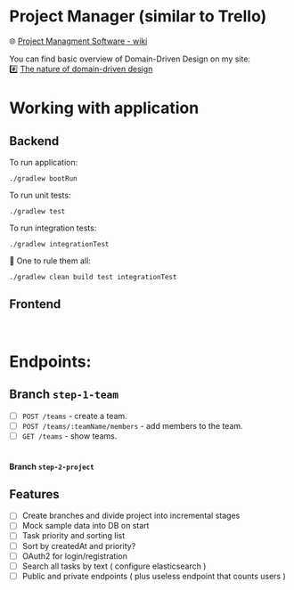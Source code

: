 # Project Manager (similar to Trello)
🌐 [Project Managment Software - wiki](https://en.wikipedia.org/wiki/Project_management_software)


You can find basic overview of Domain-Driven Design on my site: <BR>
#️⃣ [The nature of domain-driven design](http://www.braintelligence.pl/the-nature-of-domain-driven-design/)

# Working with application
## Backend
To run application:
```
./gradlew bootRun
```
To run unit tests:
```
./gradlew test
```
To run integration tests:
```
./gradlew integrationTest
```
💍 One to rule them all:
```
./gradlew clean build test integrationTest
```
## Frontend

<br>

# Endpoints: <br>
## Branch `step-1-team` <br>
* [ ] `POST /teams` - create a team. <br>
* [ ] `POST /teams/:teamName/members` - add members to the team. <br>
* [ ] `GET /teams` - show teams. <br> <br>

#### Branch `step-2-project` <br>


## Features
- [ ] Create branches and divide project into incremental stages 
- [ ] Mock sample data into DB on start
- [ ] Task priority and sorting list
- [ ] Sort by createdAt and priority? 
- [ ] OAuth2 for login/registration
- [ ] Search all tasks by text ( configure elasticsearch )
- [ ] Public and private endpoints ( plus useless endpoint that counts users )
